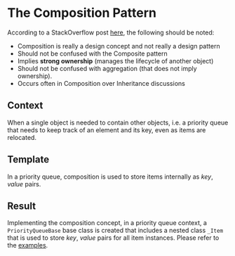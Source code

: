 # The Composition Pattern

According to a StackOverflow post [here](https://stackoverflow.com/questions/9071067/design-patterns-composite-vs-composition#9071207), the following should be noted: 
* Composition is really a design concept and not really a design pattern
* Should not be confused with the Composite pattern
* Implies **strong ownership** (manages the lifecycle of another object)
* Should not be confused with aggregation (that does not imply ownership).
* Occurs often in Composition over Inheritance discussions

## Context

When a single object is needed to contain other objects, i.e. a priority queue that needs to keep track of an element and its key, even as items are relocated.

## Template

In a priority queue, composition is used to store items internally as *key*, *value* pairs.

## Result

Implementing the composition concept, in a priority queue context, a `PriorityQueueBase` base class is created that includes a nested class `_Item` that is used to store *key*, *value* pairs for all item instances. Please refer to the [examples](https://github.com/developeroka/HiPy/tree/master/OOP/Design/SoftwareDesignPatterns/Structurals/Compositions/examples).